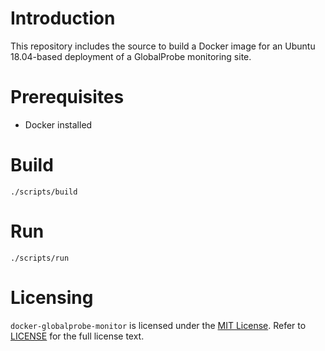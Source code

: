 # Introduction

This repository includes the source to build a Docker image for an Ubuntu 18.04-based deployment of
a GlobalProbe monitoring site.

# Prerequisites

* Docker installed

# Build

    ./scripts/build

# Run

    ./scripts/run

# Licensing

`docker-globalprobe-monitor` is licensed under the 
[MIT License](https://en.wikipedia.org/wiki/MIT_License). Refer to 
[LICENSE](https://github.com/PublicNTP/docker-globalprobe-monitor/blob/master/LICENSE) 
for the full license text.

